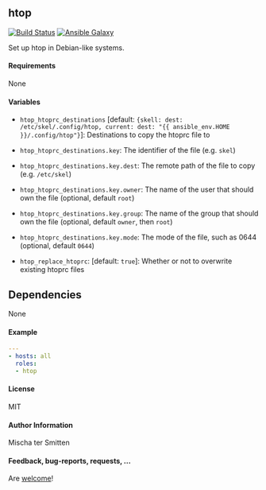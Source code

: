 ## htop

[![Build Status](https://travis-ci.org/Oefenweb/ansible-htop.svg?branch=master)](https://travis-ci.org/Oefenweb/ansible-htop) [![Ansible Galaxy](http://img.shields.io/badge/ansible--galaxy-htop-blue.svg)](https://galaxy.ansible.com/Oefenweb/htop)

Set up htop in Debian-like systems.

#### Requirements

None

#### Variables

* `htop_htoprc_destinations` [default: `{skell: dest: /etc/skel/.config/htop, current: dest: "{{ ansible_env.HOME }}/.config/htop"}`]: Destinations to copy the htoprc file to
* `htop_htoprc_destinations.key`: The identifier of the file (e.g. `skel`)
* `htop_htoprc_destinations.key.dest`: The remote path of the file to copy (e.g. `/etc/skel`)
* `htop_htoprc_destinations.key.owner`: The name of the user that should own the file (optional, default `root`)
* `htop_htoprc_destinations.key.group`: The name of the group that should own the file (optional, default `owner`, then `root`)
* `htop_htoprc_destinations.key.mode`: The mode of the file, such as 0644 (optional, default `0644`)

* `htop_replace_htoprc`: [default: `true`]: Whether or not to overwrite existing htoprc files

## Dependencies

None

#### Example

```yaml
---
- hosts: all
  roles:
  - htop
```

#### License

MIT

#### Author Information

Mischa ter Smitten

#### Feedback, bug-reports, requests, ...

Are [welcome](https://github.com/Oefenweb/ansible-htop/issues)!
